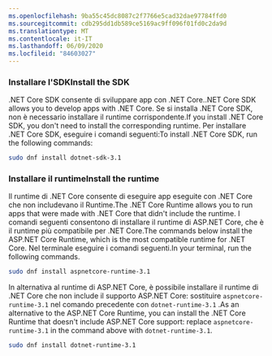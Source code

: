 ```yaml
---
ms.openlocfilehash: 9ba55c45dc8087c2f7766e5cad32dae97784ffd0
ms.sourcegitcommit: cdb295dd1db589ce5169ac9ff096f01fd0c2da9d
ms.translationtype: MT
ms.contentlocale: it-IT
ms.lasthandoff: 06/09/2020
ms.locfileid: "84603027"
---
```


### <a name="install-the-sdk"></a><span data-ttu-id="45ad3-101">Installare l'SDK</span><span class="sxs-lookup"><span data-stu-id="45ad3-101">Install the SDK</span></span>

<span data-ttu-id="45ad3-102">.NET Core SDK consente di sviluppare app con .NET Core.</span><span class="sxs-lookup"><span data-stu-id="45ad3-102">.NET Core SDK allows you to develop apps with .NET Core.</span></span> <span data-ttu-id="45ad3-103">Se si installa .NET Core SDK, non è necessario installare il runtime corrispondente.</span><span class="sxs-lookup"><span data-stu-id="45ad3-103">If you install .NET Core SDK, you don't need to install the corresponding runtime.</span></span> <span data-ttu-id="45ad3-104">Per installare .NET Core SDK, eseguire i comandi seguenti:</span><span class="sxs-lookup"><span data-stu-id="45ad3-104">To install .NET Core SDK, run the following commands:</span></span>

```bash
sudo dnf install dotnet-sdk-3.1
```

### <a name="install-the-runtime"></a><span data-ttu-id="45ad3-105">Installare il runtime</span><span class="sxs-lookup"><span data-stu-id="45ad3-105">Install the runtime</span></span>

<span data-ttu-id="45ad3-106">Il runtime di .NET Core consente di eseguire app eseguite con .NET Core che non includevano il Runtime.</span><span class="sxs-lookup"><span data-stu-id="45ad3-106">The .NET Core Runtime allows you to run apps that were made with .NET Core that didn't include the runtime.</span></span> <span data-ttu-id="45ad3-107">I comandi seguenti consentono di installare il runtime di ASP.NET Core, che è il runtime più compatibile per .NET Core.</span><span class="sxs-lookup"><span data-stu-id="45ad3-107">The commands below install the ASP.NET Core Runtime, which is the most compatible runtime for .NET Core.</span></span> <span data-ttu-id="45ad3-108">Nel terminale eseguire i comandi seguenti.</span><span class="sxs-lookup"><span data-stu-id="45ad3-108">In your terminal, run the following commands.</span></span>

```bash
sudo dnf install aspnetcore-runtime-3.1
```

<span data-ttu-id="45ad3-109">In alternativa al runtime di ASP.NET Core, è possibile installare il runtime di .NET Core che non include il supporto ASP.NET Core: sostituire `aspnetcore-runtime-3.1` nel comando precedente con `dotnet-runtime-3.1` .</span><span class="sxs-lookup"><span data-stu-id="45ad3-109">As an alternative to the ASP.NET Core Runtime, you can install the .NET Core Runtime that doesn't include ASP.NET Core support: replace `aspnetcore-runtime-3.1` in the command above with `dotnet-runtime-3.1`.</span></span>

```bash
sudo dnf install dotnet-runtime-3.1
```
